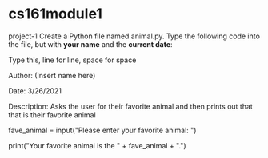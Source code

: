 # cs161module1
project-1 
Create a Python file named animal.py. Type the following code into the file, but with **your name** and the **current date**:

Type this, line for line, space for space

Author: (Insert name here)

Date: 3/26/2021 

Description: Asks the user for their favorite animal and then 
             prints out that that is their favorite animal
             

fave_animal = input("Please enter your favorite animal: ")

print("Your favorite animal is the " + fave_animal + ".")
